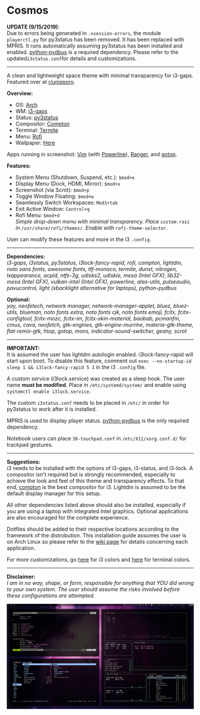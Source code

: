 # Cosmos
<b>UPDATE (9/15/2019)</b>: <br>Due to errors being generated in `.xsession-errors`, the module `playerctl.py` for py3status has been removed.  It has been replaced with MPRIS.  It runs automatically assuming py3status has been installed and enabled.  [python-pydbus](https://www.archlinux.org/packages/community/any/python-pydbus/) is a required dependency.  Please refer to the updated`i3status.conf`for details and customizations.

---

A clean and lightweight space theme with minimal transparency for i3-gaps.<br>
Featured over at [r/unixporn](https://www.reddit.com/r/unixporn/comments/d3ndqi/i3gaps_cosmos/).

<b>Overview:</b>
* OS: [Arch](https://www.archlinux.org/)
* WM: [i3-gaps](https://github.com/Airblader/i3)
* Status: [py3status](https://github.com/ultrabug/py3status)
* Compositor: [Compton](https://github.com/chjj/compton)
* Terminal: [Termite](https://github.com/thestinger/termite)
* Menu: [Rofi](https://github.com/davatorium/rofi)
* Wallpaper: [Here](/wallpaper.jpg)

Apps running in screenshot: [Vim](https://github.com/vim/vim) (with [Powerline](https://github.com/powerline/powerline)), [Ranger](https://github.com/ranger/ranger), and [gotop](https://github.com/cjbassi/gotop).
<br>

<b>Features:</b>
* System Menu (Shutdown, Suspend, etc.): `$mod+e`
* Display Menu (Dock, HDMI, Mirror): `$mod+x`
* Screenshot (via Scrot): `$mod+p`
* Toggle Window Floating: `$mod+w`
* Seamlessly Switch Workspaces: `Mod1+tab`
* Exit Active Window: `Control+q`
* Rofi Menu: `$mod+d`<br>
<i>Simple drop-down menu with minimal transparency.  Place `custom.rasi` in `/usr/share/rofi/themes/`. Enable with `rofi-theme-selector`.</i>

User can modify these features and more in the i3 `.config`.

---

<b>Dependencies:</b><br>
<i>i3-gaps, i3status, py3status, i3lock-fancy-rapid, rofi, compton, lightdm, noto sans fonts, awesome fonts, ttf-monaco, termite, dunst, nitrogen, lxappearance, acpid, ntfs-3g, udisks2, udiskie, mesa (Intel GFX), lib32-mesa (Intel GFX), vulkan-intel (Intel GFX), powerline, alsa-utils, pulseaudio, pavucontrol, light (xbacklight alternative for laptops), python-pydbus</i>

<b>Optional:</b><br>
<i>yay, neofetech, network manager, network-manager-applet, bluez, bluez-utils, blueman, noto fonts extra, noto fonts cjk, noto fonts emoji, fcitx, fcitx-configtool, fcitx-mozc, fcitx-im, fcitx-skin-material, baobab, pcmanfm, cmus, cava, neofetch, gtk-engines, gtk-engine-murrine, materia-gtk-theme, flat-remix-gtk, htop, gotop, mons, indicator-sound-switcher, geany, scrot</i>

---

<b>IMPORTANT:</b><br>
It is assumed the user has lightdm autologin enabled.  i3lock-fancy-rapid will start upon boot.  To disable this feature, comment out `exec --no-startup-id sleep 1 && i3lock-fancy-rapid 5 3` in the i3 `.config` file.  

A custom service (i3lock.service) was created as a sleep hook.  The user name <b>must be modified</b>.  Place in `/etc/systemd/system/` and enable using `systemctl enable i3lock.service`.

The custom `i3status.conf` needs to be placed in `/etc/` in order for py3status to work after it is installed.

MPRIS is used to display player status.  [python-pydbus](https://www.archlinux.org/packages/community/any/python-pydbus/) is the only required dependency.

Notebook users can place `30-touchpad.conf` in `/etc/X11/xorg.conf.d/` for trackpad gestures.

---

<b>Suggestions:</b><br>
i3 needs to be installed with the options of i3-gaps, i3-status, and i3-lock.  A compositor isn't required but is strongly recommended, especially to achieve the look and feel of this theme and transparency effects.  To that end, [compton](https://github.com/chjj/compton) is the best compositor for i3.  Lightdm is assumed to be the default display manager for this setup.

All other dependencies listed above should also be installed, especially if you are using a laptop with integrated Intel graphics.  Optional applications are also encouraged for the complete experience.

Dotfiles should be added to their respective locations according to the framework of the distrobution.  This installation guide assumes the user is on Arch Linux so please refer to the [wiki page](https://wiki.archlinux.org/) for details concerning each application.

For more customizations, go [here](https://thomashunter.name/i3-configurator/) for i3 colors and [here](http://terminal.sexy/) for terminal colors.

---

<b>Disclaimer:</b><br>
<i>I am in no way, shape, or form, responsible for anything that YOU did wrong to your own system.  The user should assume the risks involved before these configurations are attempted.</i>

![GitHub Logo](/screenshot.png)
